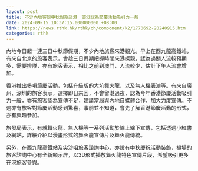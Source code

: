 ```yaml
---
layout: post
title: 不少內地客趁中秋假期赴港　部分認為節慶活動吸引力一般
date: 2024-09-15 10:37:15.000000000 +08:00
link: https://news.rthk.hk/rthk/ch/component/k2/1770692-20240915.htm
categories: rthk
---
```


內地今日起一連三日中秋節假期，不少內地旅客來港觀光。早上在西九龍高鐵站，有來自北京的旅客表示，會趁三日假期把握時間來港探親，認為過關人流較預期多，需要排隊，亦有旅客表示，相比之前到澳門，人流較少，估計下午人流會增加。

香港推出多項節慶活動，包括升級版的大坑舞火龍、以及無人機表演等。有來自廣州、深圳的旅客表示，選擇即日來回，不會留港過夜，認為今年香港節慶活動吸引力一般，亦有旅客認為宣傳不足，建議當局與內地自媒體合作，加大力度宣傳。不過亦有旅客對節慶活動感到驚喜，事前並不知道，會先了解香港節慶活動的形式，亦有興趣參加。

旅發局表示，有就舞火龍、無人機等一系列活動於線上線下宣傳，包括透過小紅書及網站，詳細介紹以漫畫形式的舞火龍宣傳片及舞火龍傳統。

另外，在西九龍高鐵站及尖沙咀旅客諮詢中心，亦設有中秋慶祝活動裝飾，機場的旅客諮詢中心有全新顯示屏，以3D形式播放舞火龍特色宣傳片段，希望吸引更多在港旅客參與。
